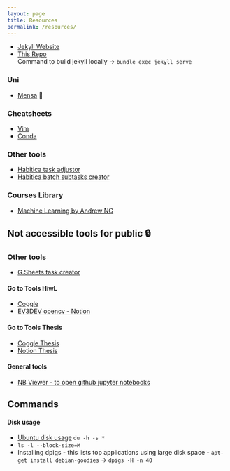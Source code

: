 ```yaml
---
layout: page
title: Resources
permalink: /resources/
---
```



- [Jekyll Website](https://docs.github.com/en/pages/setting-up-a-github-pages-site-with-jekyll/adding-content-to-your-github-pages-site-using-jekyll)<br>
- [This Repo](https://github.com/sachinkmohan/sachinkmohan.github.io) <br>
Command to build jekyll locally -> `bundle exec jekyll serve`

### Uni
- [Mensa](https://www.studierendenwerk-kaiserslautern.de/kaiserslautern/essen-und-trinken/tu-kaiserslautern/mensa/) 🍱

### Cheatsheets
- [Vim](https://vim.rtorr.com/) <br>
- [Conda](https://docs.conda.io/projects/conda/en/4.6.0/_downloads/52a95608c49671267e40c689e0bc00ca/conda-cheatsheet.pdf)

### Other tools
- [Habitica task adjustor](https://oldgods.net/habitica/task_adjustor.html) <br> 
- [Habitica batch subtasks creator](https://codepen.io/greatghoul/full/ZjjKJP)

### Courses Library
- [Machine Learning by Andrew NG](https://www.coursera.org/learn/machine-learning/home/welcome)

## Not accessible tools for public 🔒
### Other tools
- [G.Sheets task creator](https://docs.google.com/spreadsheets/d/1RK1SH3T-rGVkbDTJH6K5AMJ-htiDcDbL66wjA_KUANU/edit#gid=1519701331)
#### Go to Tools HiwL
- [Coggle](https://coggle.it/folder/60e5a2369aec02be916e9da6?org=0)<br>
- [EV3DEV opencv - Notion](https://www.notion.so/EV3Dev-OpenCV-ac539198557648dab077a2b66bc13ee5)

#### Go to Tools Thesis
- [Coggle Thesis](https://coggle.it/folder/60d99f557892e421a3381180?org=0)<br>
- [Notion Thesis](https://www.notion.so/Thesis-afad72b0dfa0482e8af4e4fda7a0580c)

#### General tools
- [NB Viewer - to open github jupyter notebooks](https://nbviewer.jupyter.org/)

## Commands 
#### Disk usage
- [Ubuntu disk usage](https://www.howtogeek.com/409611/how-to-view-free-disk-space-and-disk-usage-from-the-linux-terminal/) `du -h -s *`
- `ls -l --block-size=M`
- Installing dpigs - this lists top applications using large disk space - `apt-get install debian-goodies` -> `dpigs -H -n 40`


